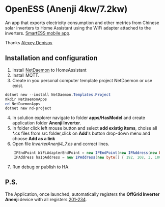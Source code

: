 # OpenESS (Anenji 4kw/7.2kw)

An app that exports electricity consumption and other metrics from Chinese solar inverters to Home Assistant using the WiFi adapter attached to the inverters. [SmartESS mobile app](https://play.google.com/store/apps/details?id=com.eybond.smartclient.ess).


Thanks [Alexey Denisov](https://github.com/alexeyden/openess)

## Installation and configuration

1. Install [NetDaemon](https://netdaemon.xyz/) to HomeAssistant
2. Install MQTT.
3. Create in you personal computer template project NetDaemon or use exist.

``` powershell
dotnet new --install NetDaemon.Templates.Project
mkdir NetDaemonApps
cd NetDaemonApps
dotnet new nd-project
```

4. In solution explorer navigate to folder <b>apps/HasModel</b> and create application folder <b>Anenji Inverter</b>.
5. In folder click left mouse button and select <b>add existig items</b>, choise all *.cs files from src folder,click on <b>Add</b>'s button drop-down menu and choose <b>Add as a link</b>
6. Open file <i>InverterAnenji4_7.cs</i> and correct lines.

``` C#
    IPEndPoint WiFiAdapterEndPoint = new IPEndPoint(new IPAddress(new byte[] { 192, 168, 1, 128 }), 58899);
    IPAddress haIpAddress = new IPAddress(new byte[] { 192, 168, 1, 100 });

```
7. Run debug or publish to HA.

## P.S.

The Application, once launched, automatically registers the <b> OffGrid Inverter Anenji </b> device with all registers [201-234]( https://github.com/HotNoob/PythonProtocolGateway/blob/main/protocols/eg4/eg4_3000ehv_v1.holding_registry_map.csv ).
 
 
